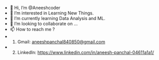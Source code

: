 - 👋 Hi, I’m @Aneeshcoder
- 👀 I’m interested in Learning New Things.
- 🌱 I’m currently learning Data Analysis and ML.
- 💞️ I’m looking to collaborate on ...
- 📫 How to reach me ? 
- 1) Gmail: aneeshpanchal840850@gmail.com
- 2) LinkedIn: https://www.linkedin.com/in/aneesh-panchal-04611a1a1/
